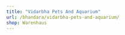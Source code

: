 ```yaml
---
title: "Vidarbha Pets And Aquarium"
url: /bhandara/vidarbha-pets-and-aquarium/
shop: Warenhaus
---
```

